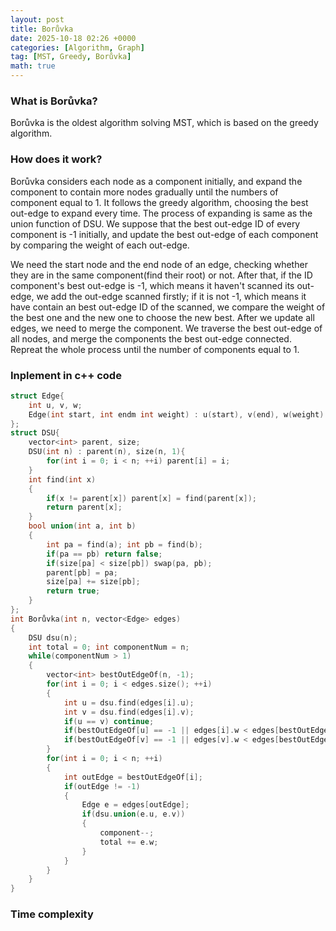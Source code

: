 ```yaml
---
layout: post
title: Borůvka
date: 2025-10-18 02:26 +0000
categories: [Algorithm, Graph]
tag: [MST, Greedy, Borůvka]
math: true
---
```

### **What is Borůvka?**

Borůvka is the oldest algorithm solving MST, which is based on the greedy algorithm.

### **How does it work?**

Borůvka considers each node as a component initially, and expand the component to contain more nodes gradually until the numbers of component equal to 1. It follows the greedy algorithm, choosing the best out-edge to expand every time. The process of expanding is same as the union function of DSU. We suppose that the best out-edge ID of every component is -1 initially, and update the best out-edge of each component by comparing the weight of each out-edge.

We need the start node and the end node of an edge, checking whether they are in the same component(find their root) or not. After that, if the ID component's best out-edge is -1, which means it haven't scanned its out-edge, we add the out-edge scanned firstly; if it is not -1, which means it have contain an best out-edge ID of the scanned, we compare the weight of the best one and the new one to choose the new best. After we update all edges, we need to merge the component. We traverse the best out-edge of all nodes, and merge the components the best out-edge connected. Repreat the whole process until the number of components equal to 1.

### **Inplement in c++ code**

```c++
struct Edge{
    int u, v, w;
    Edge(int start, int endm int weight) : u(start), v(end), w(weight) {}
};
struct DSU{
    vector<int> parent, size;
    DSU(int n) : parent(n), size(n, 1){
        for(int i = 0; i < n; ++i) parent[i] = i;
    }
    int find(int x)
    {
        if(x != parent[x]) parent[x] = find(parent[x]);
        return parent[x];
    }
    bool union(int a, int b)
    {
        int pa = find(a); int pb = find(b);
        if(pa == pb) return false;
        if(size[pa] < size[pb]) swap(pa, pb);
        parent[pb] = pa;
        size[pa] += size[pb];
        return true;
    }
};
int Borůvka(int n, vector<Edge> edges) 
{
    DSU dsu(n);
    int total = 0; int componentNum = n;
    while(componentNum > 1)
    {
        vector<int> bestOutEdgeOf(n, -1);
        for(int i = 0; i < edges.size(); ++i)
        {
            int u = dsu.find(edges[i].u);
            int v = dsu.find(edges[i].v);
            if(u == v) continue;
            if(bestOutEdgeOf[u] == -1 || edges[i].w < edges[bestOutEdgeOf[u]].w) bestOutEdgeOf[u] = i;
            if(bestOutEdgeOf[v] == -1 || edges[v].w < edges[bestOutEdgeOf[v]].w) bestOutEdgeOf[v] = i;
        }
        for(int i = 0; i < n; ++i)
        {
            int outEdge = bestOutEdgeOf[i];
            if(outEdge != -1)
            {
                Edge e = edges[outEdge];
                if(dsu.union(e.u, e.v))
                {
                    component--;
                    total += e.w;
                }   
            }
        }
    }
}
```

### **Time complexity**